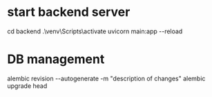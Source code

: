 
# start backend server
cd backend
.\venv\Scripts\activate
uvicorn main:app --reload


# DB management
alembic revision --autogenerate -m "description of changes"
alembic upgrade head

